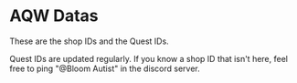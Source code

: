 # AQW Datas
These are the shop IDs and the Quest IDs.

Quest IDs are updated regularly.
If you know a shop ID that isn't here, feel free to ping "@Bloom Autist" in the discord server.